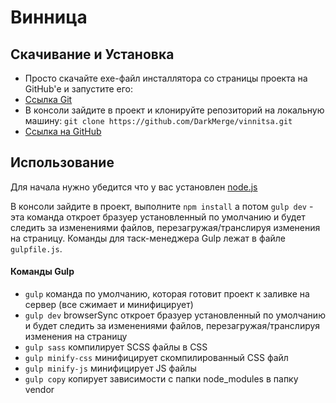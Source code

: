 
# Винница


## Скачивание и Установка

* Просто скачайте exe-файл инсталлятора со страницы проекта на GitHub'е и запустите его:
* [Ссылка Git](https://git-scm.com/downloads)
* В консоли зайдите в проект и клонируйте репозиторий на локальную машину: `git clone https://github.com/DarkMerge/vinnitsa.git`
* [Ссылка на GitHub](https://github.com/DarkMerge/vinnitsa)


## Использование

Для начала нужно убедится что у вас установлен [node.js](https://nodejs.org)

В консоли зайдите в проект, выполните `npm install` а потом `gulp dev` - эта команда откроет бразуер установленный по умолчанию и будет следить за изменениями файлов, перезагружая/транслируя изменения на страницу. Команды для таск-менеджера Gulp лежат в файле `gulpfile.js`.

#### Команды Gulp

- `gulp` команда по умолчанию, которая готовит проект к заливке на сервер (все сжимает и минифицирует)
- `gulp dev` browserSync откроет бразуер установленный по умолчанию и будет следить за изменениями файлов, перезагружая/транслируя изменения на страницу
- `gulp sass` компилирует SCSS файлы в CSS
- `gulp minify-css` минифицирует скомпилированный CSS файл
- `gulp minify-js` минифицирует JS файлы
- `gulp copy` копирует зависимости с папки node_modules в папку vendor